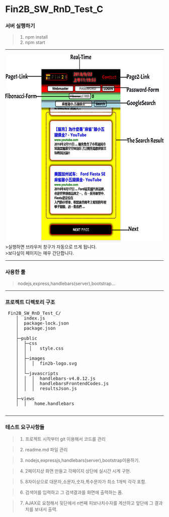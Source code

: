 # Fin2B_SW_RnD_Test_C
### 서버 실행하기
>1. npm install
>2. npm start
---
<img width="600" height="600" src="https://github.com/kska32/Fin2B_SW_RnD_Test_C/blob/master/public/images/ui.png?raw=true"/>
>실행하면 브라우저 창구가 자동으로 뜨게 됩니다.<br>
>보다싶이 페이지는  매우 간단합니다.

---

### 사용한 툴
>nodejs,express,handlebars(server),bootstrap...
---

### 프로젝트 디렉토리 구조
<pre>
 Fin2B_SW_RnD_Test_C/
 	│  index.js 
	│  package-lock.json
	│  package.json
	│
	├─public
	│  ├─css
	│  │ │   style.css
	│  │
	│  ├─images
	│  │  │  fin2b-logo.svg
	│  │
	│  └─javascripts
	│  │  │  handlebars-v4.0.12.js
	│  │  │  handlebarsFrontendCodes.js
	│  │  │  resultsJson.js
	│
	├─views
	│  │   home.handlebars
  </pre>
  
---
### 테스트 요구사항들
>1. 프로젝트 시작부터 git 이용해서 코드를 관리

>2. readme.md 파일 관리

>3. nodejs,expressjs,handlebars(server),bootstrap이용하기.

>4. 2페이지상 화면 만들고 각페이지 상단에 실시간 시계 구현.

>5. 8자이상으로 대문자,소문자,숫자,특수문자가 최소 1개씩  각각 포함.

>6. 검색어를 입력하고 그 검색결과를 화면에 출력하는 폼.

>7. AJAX로 요청해서 뒷단에서 n번째 피보나치수자를 계산하고 앞단에 그 결과치를 보내서 출력. 

	

